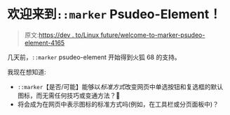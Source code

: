 # 欢迎来到`::marker` Psudeo-Element！

> 原文:[https://dev . to/Linux future/welcome-to-marker-psudeo-element-4165](https://dev.to/linuxfuture/welcome-to-marker-psudeo-element-4165)

几天前，`::marker` psudeo-element 开始得到火狐 68 的支持。

我现在想知道:

*   `::marker`【是否/可能】能够以*标准方式*改变网页中单选按钮和复选框的默认图标，而无需任何技巧或变通方法？🤔
*   将会成为在网页中表示图标的标准方式吗(例如，在工具栏或分页面板中)？